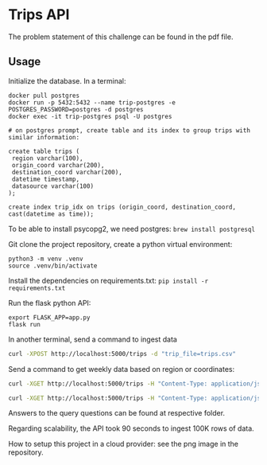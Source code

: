 # Trips API

The problem statement of this challenge can be found in the pdf file.

## Usage

Initialize the database. In a terminal:  
```
docker pull postgres
docker run -p 5432:5432 --name trip-postgres -e POSTGRES_PASSWORD=postgres -d postgres
docker exec -it trip-postgres psql -U postgres

# on postgres prompt, create table and its index to group trips with similar information:

create table trips (
 region varchar(100),
 origin_coord varchar(200),
 destination_coord varchar(200),
 datetime timestamp,
 datasource varchar(100)
);

create index trip_idx on trips (origin_coord, destination_coord, cast(datetime as time));
```

To be able to install psycopg2, we need postgres: `brew install postgresql`

Git clone the project repository, create a python virtual environment:  
```
python3 -m venv .venv
source .venv/bin/activate
```
Install the dependencies on requirements.txt: `pip install -r requirements.txt`

Run the flask python API:

`export FLASK_APP=app.py`  
`flask run`

In another terminal, send a command to ingest data

```bash
curl -XPOST http://localhost:5000/trips -d "trip_file=trips.csv"
```

Send a command to get weekly data based on region or coordinates:

```bash
curl -XGET http://localhost:5000/trips -H "Content-Type: application/json" -d '{"region":"Hamburg"}'  

curl -XGET http://localhost:5000/trips -H "Content-Type: application/json" -d '{"coordinates":{"lat_low": 14.33, "lat_high": 14.59, "long_low": 50.04, "long_high": 50.11}}'
```

Answers to the query questions can be found at respective folder.

Regarding scalability, the API took 90 seconds to ingest 100K rows of data.

How to setup this project in a cloud provider: see the png image in the repository.

